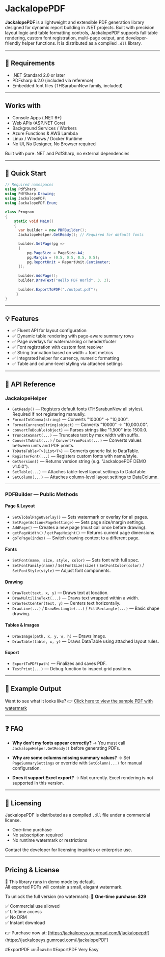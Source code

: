 # JackalopePDF

**JackalopePDF** is a lightweight and extensible PDF generation library designed for dynamic report building in .NET projects. Built with precision layout logic and table formatting controls, JackalopePDF supports full table rendering, custom font registration, multi-page output, and developer-friendly helper functions. It is distributed as a compiled `.dll` library.

---

## 🔧 Requirements

* .NET Standard 2.0 or later
* PDFsharp 6.2.0 (included via reference)
* Embedded font files (THSarabunNew family, included)

---

## Works with

* Console Apps (.NET 6+)
* Web APIs (ASP.NET Core)
* Background Services / Workers
* Azure Functions & AWS Lambda
* Linux / Windows / Docker Runtime
* No UI, No Designer, No Browser required

Built with pure .NET and PdfSharp, no external dependencies

---

## 🚀 Quick Start

```csharp
// Required namespaces
using PdfSharp;
using PdfSharp.Drawing;
using JackalopePDF;
using JackalopePDF.Enum;

class Program
{
    static void Main()
    {
      var builder = new PDFBuilder();
      JackalopeHelper.GetReady(); // Required for default fonts

      builder.SetPage(pg =>
      {
          pg.PageSize = PageSize.A4;
          pg.Margin = (0.5, 0.5, 0.5, 0.5);
          pg.ReportUnit = ReportUnit.Centimeter;
      });
      
      builder.AddPage();
      builder.DrawText("Hello PDF World", 3, 3);
      
      builder.ExportToPDF("./output.pdf");
     }
}
```

---

## 💡 Features

* ✅ Fluent API for layout configuration
* ✅ Dynamic table rendering with page-aware summary rows
* ✅ Page overlays for watermarking or header/footer
* ✅ Font registration with custom font resolver
* ✅ String truncation based on width + font metrics
* ✅ Integrated helper for currency, numeric formatting
* ✅ Table and column-level styling via attached settings

---

## 📘 API Reference

### JackalopeHelper

* `GetReady()` — Registers default fonts (THSarabunNew all styles). Required if not registering manually.
* `FormatIntComma(string)` — Converts "10000" → "10,000".
* `FormatCurrencyString(object)` — Converts "10000" → "10,000.00".
* `convertToDouble(object)` — Parses strings like "1,500" into 1500.0.
* `TruncateSmart(...)` — Truncates text by max width with suffix.
* `ConvertToUnit(...)` / `ConvertFromPoint(...)` — Converts values between units and PDF points.
* `ToDataTable<T>(List<T>)` — Converts generic list to DataTable.
* `RegisterFont(...)` — Registers custom fonts with name/style.
* `GetVersion()` — Returns version string (e.g. "JackalopePDF DEMO v1.0.0").
* `SetTable(...)` — Attaches table-level layout settings to DataTable.
* `SetColumn(...)` — Attaches column-level layout settings to DataColumn.

---

### PDFBuilder — Public Methods

#### Page & Layout

* `SetGlobalPageOverlay()` — Sets watermark or overlay for all pages.
* `SetPage(Action<PageSetting>)` — Sets page size/margin settings.
* `AddPage()` — Creates a new page (must call once before drawing).
* `getPageWidth()` / `getPageHeight()` — Returns current page dimensions.
* `goToPage(index)` — Switch drawing context to a different page.

#### Fonts

* `SetFont(name, size, style, color)` — Sets font with full spec.
* `SetFontFamily(name)` / `SetFontSize(size)` / `SetFontColor(color)` / `SetFontStyle(style)` — Adjust font components.

#### Drawing

* `DrawText(text, x, y)` — Draws text at location.
* `DrawMultilineText(...)` — Draws text wrapped within a width.
* `DrawTextCenter(text, y)` — Centers text horizontally.
* `DrawLine(...)` / `DrawRectangle(...)` / `FillRectangle(...)` — Basic shape drawing.

#### Tables & Images

* `DrawImage(path, x, y, w, h)` — Draws image.
* `DrawTable(table, x, y)` — Draws DataTable using attached layout rules.

#### Export

* `ExportToPDF(path)` — Finalizes and saves PDF.
* `TestPrint(...)` — Debug function to inspect grid positions.

---

## 🧪 Example Output

Want to see what it looks like?
👉 [Click here to view the sample PDF with watermark](JackalopeReport.pdf)

---

## ❓ FAQ

* **Why don’t my fonts appear correctly?**
  → You must call `JackalopeHelper.GetReady()` before generating PDFs.

* **Why are some columns missing summary values?**
  → Set `PageSummarySettings` or override with `SetColumn(...)` for manual configuration.

* **Does it support Excel export?**
  → Not currently. Excel rendering is not supported in this version.

---

## 🪪 Licensing

JackalopePDF is distributed as a compiled `.dll` file under a commercial license.

* One-time purchase
* No subscription required
* No runtime watermark or restrictions

Contact the developer for licensing inquiries or enterprise use.

---

## Pricing & License

🧪 This library runs in demo mode by default.  
All exported PDFs will contain a small, elegant watermark.

To unlock the full version (no watermark):
🎯 **One-time purchase: $29**

✅ Commercial use allowed  
✅ Lifetime access  
✅ No DRM  
✅ Instant download

👉 Purchase now at: [https://jackalopeys.gumroad.com/l/jackalopepdf](https://jackalopeys.gumroad.com/l/jackalopePDF)

#ExportPDF แบบโคตรง่าย
#ExportPDF Very Easy
